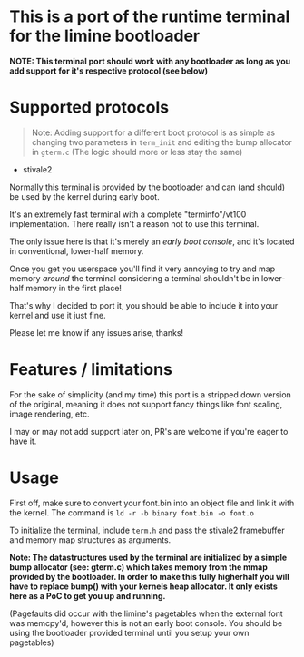 # This is a port of the runtime terminal for the limine bootloader

**NOTE: This terminal port should work with any bootloader as long as you add support for it's respective protocol (see below)**

# Supported protocols

   > Note: Adding support for a different boot protocol is as simple as changing two parameters in `term_init` and editing the bump allocator in `gterm.c` (The logic should more or less stay the same)

- stivale2

Normally this terminal is provided by the bootloader and can (and should) be used by the kernel during early boot.

It's an extremely fast terminal with a complete "terminfo"/vt100 implementation. There really isn't a reason not to use this terminal.

The only issue here is that it's merely an *early boot console*, and it's located in conventional, lower-half memory.

Once you get you userspace you'll find it very annoying to try and map memory *around* the terminal considering a terminal shouldn't be in lower-half memory in the first place!

That's why I decided to port it, you should be able to include it into your kernel and use it just fine. 

Please let me know if any issues arise, thanks!

# Features / limitations

For the sake of simplicity (and my time) this port is a stripped down version of the original, meaning it does not support fancy things like font scaling, image rendering, etc.

I may or may not add support later on, PR's are welcome if you're eager to have it.

# Usage

First off, make sure to convert your font.bin into an object file and link it with the kernel. The command is `ld -r -b binary font.bin -o font.o`

To initialize the terminal, include `term.h` and pass the stivale2 framebuffer and memory map structures as arguments.

**Note: The datastructures used by the terminal are initialized by a simple bump allocator (see: gterm.c) which takes memory from the mmap provided by the bootloader.
In order to make this fully higherhalf you will have to replace bump() with your kernels heap allocator. It only exists here as a PoC to get you up and running.**

(Pagefaults did occur with the limine's pagetables when the external font was memcpy'd, however this is not an early boot console. You should be using the bootloader provided terminal until you setup your own pagetables)
